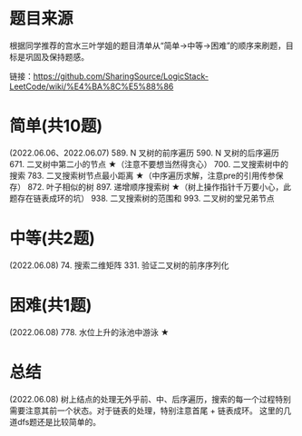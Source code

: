# 题目来源
根据同学推荐的宫水三叶学姐的题目清单从“简单->中等->困难”的顺序来刷题，目标是巩固及保持题感。

链接：https://github.com/SharingSource/LogicStack-LeetCode/wiki/%E4%BA%8C%E5%88%86

# 简单(共10题)
(2022.06.06、2022.06.07)
589. N 叉树的前序遍历
590. N 叉树的后序遍历
671. 二叉树中第二小的节点 ★（注意不要想当然得贪心）
700. 二叉搜索树中的搜索
783. 二叉搜索树节点最小距离 ★（中序遍历求解，注意pre的引用传参保存）
872. 叶子相似的树
897. 递增顺序搜索树 ★（树上操作指针千万要小心，此题存在链表成环的坑）
938. 二叉搜索树的范围和
993. 二叉树的堂兄弟节点

# 中等(共2题)
(2022.06.08)
74. 搜索二维矩阵
331. 验证二叉树的前序序列化

# 困难(共1题)
(2022.06.08)
778. 水位上升的泳池中游泳 ★

# 总结
(2022.06.08)
树上结点的处理无外乎前、中、后序遍历，搜索的每一个过程特别需要注意其前一个状态。对于链表的处理，特别注意首尾 + 链表成环。
这里的几道dfs题还是比较简单的。


